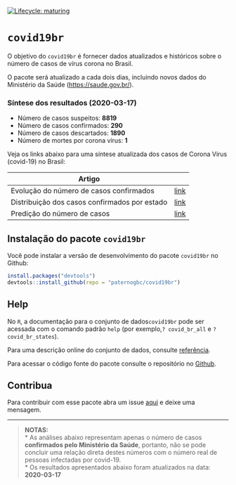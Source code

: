 
<!-- README.md is generated from README.Rmd. Please edit that file -->

<!-- badges: start -->

[![Lifecycle:
maturing](https://img.shields.io/badge/lifecycle-maturing-blue.svg)](https://www.tidyverse.org/lifecycle/#maturing)
<!-- badges: end -->

# `covid19br`

O objetivo do `covid19br` é fornecer dados atualizados e históricos
sobre o número de casos de vírus corona no Brasil.

O pacote será atualizado a cada dois dias, incluindo novos dados do
Ministério da Saúde (<https://saude.gov.br/>).

### Síntese dos resultados (2020-03-17)

  - Número de casos suspeitos: **8819**  
  - Número de casos confirmados: **290**  
  - Número de casos descartados: **1890**  
  - Número de mortes por corona vírus: **1**

Veja os links abaixo para uma síntese atualizada dos casos de Corona
Vírus (covid-19) no
Brasil:

| Artigo                                        |                                                                              |
| --------------------------------------------- | :--------------------------------------------------------------------------: |
| Evolução do número de casos confirmados       | [link](https://paternogbc.github.io/covid19br/articles/tendencia_atual.html) |
| Distribuição dos casos confirmados por estado | [link](https://paternogbc.github.io/covid19br/articles/distrib_mao_pt.html)  |
| Predição do número de casos                   |    [link](https://paternogbc.github.io/covid19br/articles/predicoes.html)    |

## Instalação do pacote `covid19br`

Você pode instalar a versão de desenvolvimento do pacote `covid19br` no
Github:

``` r
install.packages("devtools") 
devtools::install_github(repo = "paternogbc/covid19br")
```

## Help

No `R`, a documentação para o conjunto de dados`covid19br` pode ser
acessada com o comando padrão `help` (por exemplo,`? covid_br_all` e `?
covid_br_states`).

Para uma descrição online do conjunto de dados, consulte
[referência](https://paternogbc.github.io/covid19br/reference/index.html).

Para acessar o código fonte do pacote consulte o repositório no
[Github](https://github.com/paternogbc/covid19br).

## Contribua

Para contribuir com esse pacote abra um issue
[aqui](https://github.com/paternogbc/covid19br/issues/new) e deixe uma
mensagem.

-----

> **NOTAS:**  
> \* As análises abaixo representam apenas o número de casos
> **confirmados pelo Ministério da Saúde**, portanto, não se pode
> concluir uma relação direta destes números com o número real de
> pessoas infectadas por covid-19.  
> \* Os resultados apresentados abaixo foram atualizados na data:
> **2020-03-17**
